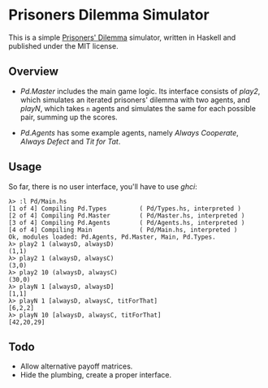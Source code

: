 Prisoners Dilemma Simulator
===========================

This is a simple [Prisoners' Dilemma][wiki PD] simulator, written in Haskell and published under the MIT license.


Overview
--------

- *Pd.Master* includes the main game logic. Its interface consists of *play2*, which simulates an iterated prisoners'
  dilemma with two agents, and *playN*, which takes `n` agents and simulates the same for each possible pair, summing up
  the scores.

- *Pd.Agents* has some example agents, namely *Always Cooperate*, *Always Defect* and *Tit for Tat*.


Usage
-----

So far, there is no user interface, you'll have to use *ghci*:

    λ> :l Pd/Main.hs 
    [1 of 4] Compiling Pd.Types         ( Pd/Types.hs, interpreted )
    [2 of 4] Compiling Pd.Master        ( Pd/Master.hs, interpreted )
    [3 of 4] Compiling Pd.Agents        ( Pd/Agents.hs, interpreted )
    [4 of 4] Compiling Main             ( Pd/Main.hs, interpreted )
    Ok, modules loaded: Pd.Agents, Pd.Master, Main, Pd.Types.
    λ> play2 1 (alwaysD, alwaysD)
    (1,1)
    λ> play2 1 (alwaysD, alwaysC)
    (3,0)
    λ> play2 10 (alwaysD, alwaysC)
    (30,0)
    λ> playN 1 [alwaysD, alwaysD]
    [1,1]
    λ> playN 1 [alwaysD, alwaysC, titForThat]
    [6,2,2]
    λ> playN 10 [alwaysD, alwaysC, titForThat]
    [42,20,29]


Todo
----

- Allow alternative payoff matrices.
- Hide the plumbing, create a proper interface.



[wiki PD]: https://en.wikipedia.org/wiki/Prisoner%27s_dilemma "Wikipedia article on the Prisoners' dilemma"
